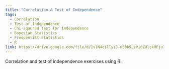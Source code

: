 ```yaml
---
title: "Correlation & Test of Independence"
tags:
  - Correlation
  - Test of Independence
  - Chi-sqaured test for Independence
  - Bayesian Statistics
  - Frequentist Statistics
  - R
link: https://drive.google.com/file/d/1vlN4cilTyzJ-nS8b9LzVi6ZUlckHFju3/view?usp=sharing
---
```

Correlation and test of independence exercises using R.
